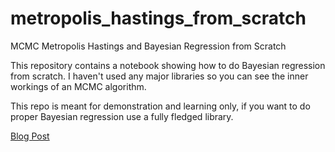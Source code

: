 # metropolis_hastings_from_scratch
MCMC Metropolis Hastings and Bayesian Regression from Scratch

This repository contains a notebook showing how to do Bayesian regression from scratch. I haven't used any major libraries so you can see the inner workings of an MCMC algorithm.

This repo is meant for demonstration and learning only, if you want to do proper Bayesian regression use a fully fledged library.

[Blog Post](https://aaron-pickering.com/bayesian-regression-from-scratch/)
